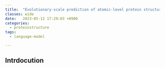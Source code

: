 ```yaml
---
title:  "Evolutionary-scale prediction of atomic-level protein structure with a language model(2023)"
classes: wide
date:   2023-05-12 17:29:03 +0900
categories: 
  - proteinstructure
tags:
  - language-model

---
```


## Intrdocution